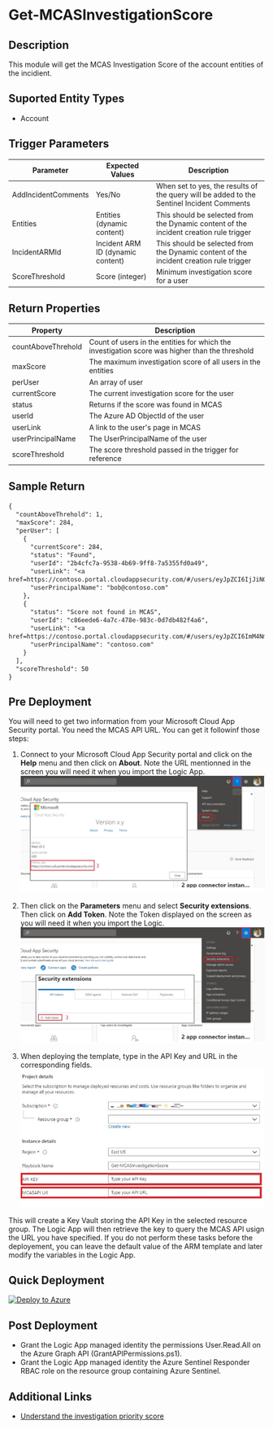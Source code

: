 # Get-MCASInvestigationScore

## Description
This module will get the MCAS Investigation Score of the account entities of the incidient.

## Suported Entity Types
* Account

## Trigger Parameters

|Parameter|Expected Values|Description|
|---|---|---|
|AddIncidentComments|Yes/No|When set to yes, the results of the query will be added to the Sentinel Incident Comments|
|Entities|Entities (dynamic content)|This should be selected from the Dynamic content of the incident creation rule trigger|
|IncidentARMId|Incident ARM ID (dynamic content)|This should be selected from the Dynamic content of the incident creation rule trigger|
|ScoreThreshold|Score (integer)|Minimum investigation score for a user|

## Return Properties

|Property|Description|
|---|---|
|countAboveThrehold|Count of users in the entities for which the investigation score was higher than the threshold|
|maxScore|The maximum investigation score of all users in the entities|
|perUser|An array of user|
|currentScore|The current investigation score for the user|
|status|Returns if the score was found in MCAS|
|userId|The Azure AD ObjectId of the user|
|userLink|A link to the user's page in MCAS|
|userPrincipalName|The UserPrincipalName of the user|
|scoreThreshold|The score threshold passed in the trigger for reference|

## Sample Return

```
{
  "countAboveThrehold": 1,
  "maxScore": 284,
  "perUser": [
    {
      "currentScore": 284,
      "status": "Found",
      "userId": "2b4cfc7a-9538-4b69-9ff8-7a5355fd0a49",
      "userLink": "<a href=https://contoso.portal.cloudappsecurity.com/#/users/eyJpZCI6IjJiNGNmYz...>Link</a>",
      "userPrincipalName": "bob@contoso.com"
    },
    {
      "status": "Score not found in MCAS",
      "userId": "c86eede6-4a7c-478e-983c-0d7db482f4a6",
      "userLink": "<a href=https://contoso.portal.cloudappsecurity.com/#/users/eyJpZCI6ImM4NmVlZG...>Link</a>",
      "userPrincipalName": "contoso.com"
    }
  ],
  "scoreThreshold": 50
}
```

## Pre Deployment

You will need to get two information from your Microsoft Cloud App Security portal. You need the MCAS API URL. You can get it followinf those steps:

1. Connect to your Microsoft Cloud App Security portal and click on the **Help** menu and then click on **About**. Note the URL mentionned in the screen you will need it when you import the Logic App. 
![Step 0](images/Step_0.jpg)

2. Then click on the **Parameters** menu and select **Security extensions**. Then click on **Add Token**. Note the Token displayed on the screen as you will need it when you import the Logic.
![Step 1](images/Step_1.jpg)

3. When deploying the template, type in the API Key and URL in the corresponding fields.
![Step 3](images/Step_3.jpg)

This will create a Key Vault storing the API Key in the selected resource group. The Logic App will then retrieve the key to query the MCAS API usign the URL you have specified.
If you do not perform these tasks before the deployement, you can leave the default value of the ARM template and later modify the variables in the Logic App.

## Quick Deployment

[![Deploy to Azure](https://aka.ms/deploytoazurebutton)](https://portal.azure.com/#create/Microsoft.Template/uri/https%3A%2F%2Fraw.githubusercontent.com%2Fbriandelmsft%2FSentinelAutomationModules%2Fmain%2FModules%2FMCASModule%2Fazuredeploy.json)

## Post Deployment

- Grant the Logic App managed identity the permissions User.Read.All on the Azure Graph API (GrantAPIPermissions.ps1).
- Grant the Logic App managed identity the Azure Sentinel Responder RBAC role on the resource group containing Azure Sentinel.

## Additional Links
* [Understand the investigation priority score](https://docs.microsoft.com/en-us/cloud-app-security/tutorial-ueba#understand-the-investigation-priority-score)

